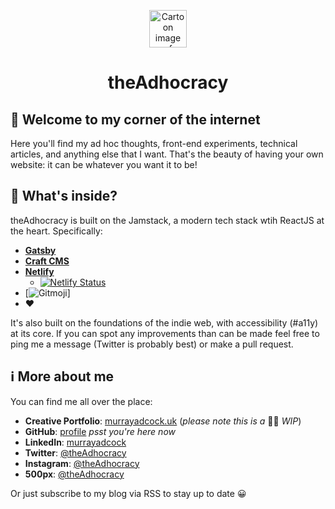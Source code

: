 <p align="center">
  <a href="https://theadhocracy.co.uk">
    <img alt="Cartoon image of Murray Adcock." src="https://cms.theadhocracy.co.uk/assets/theadhocracy/website/Logos/adhoc-face.svg" width="60" />
  </a>
</p>
<h1 align="center">
  theAdhocracy
</h1>

## 👋 Welcome to my corner of the internet

Here you'll find my ad hoc thoughts, front-end experiments, technical articles, and anything else that I want. That's the beauty of having your own website: it can be whatever you want it to be!

## 🧐 What's inside?

theAdhocracy is built on the Jamstack, a modern tech stack wtih ReactJS at the heart. Specifically:

-   [**Gatsby**](https://www.gatsbyjs.org)
-   [**Craft CMS**](https://craftcms.com/)
-   [**Netlify**](https://www.netlify.com/)
    -   [![Netlify Status](https://api.netlify.com/api/v1/badges/c49878f2-401f-4ffe-a02a-8adb4359c4f8/deploy-status)](https://app.netlify.com/sites/fervent-darwin-bec3e4/deploys)
-   [![Gitmoji](https://img.shields.io/badge/gitmoji-%20😜%20😍-FFDD67.svg?style=flat-square "Gitmoji")]
-   ❤

It's also built on the foundations of the indie web, with accessibility (#a11y) at its core. If you can spot any improvements than can be made feel free to ping me a message (Twitter is probably best) or make a pull request.

## ℹ More about me

You can find me all over the place:

-   **Creative Portfolio**: [murrayadcock.uk](https://murrayadcock.uk) (_please note this is a_ 👷‍♂️ _WIP_)
-   **GitHub**: [profile](https://github.com/theAdhocracy) _psst you're here now_
-   **LinkedIn**: [murrayadcock](https://linkedin.com/in/murrayadcock)
-   **Twitter**: [@theAdhocracy](https://twitter.com/theAdhocracy)
-   **Instagram**: [@theAdhocracy](https://instagram.com/theAdhocracy)
-   **500px**: [@theAdhocracy](https://500px.com/theAdhocracy)

Or just subscribe to my blog via RSS to stay up to date 😀
